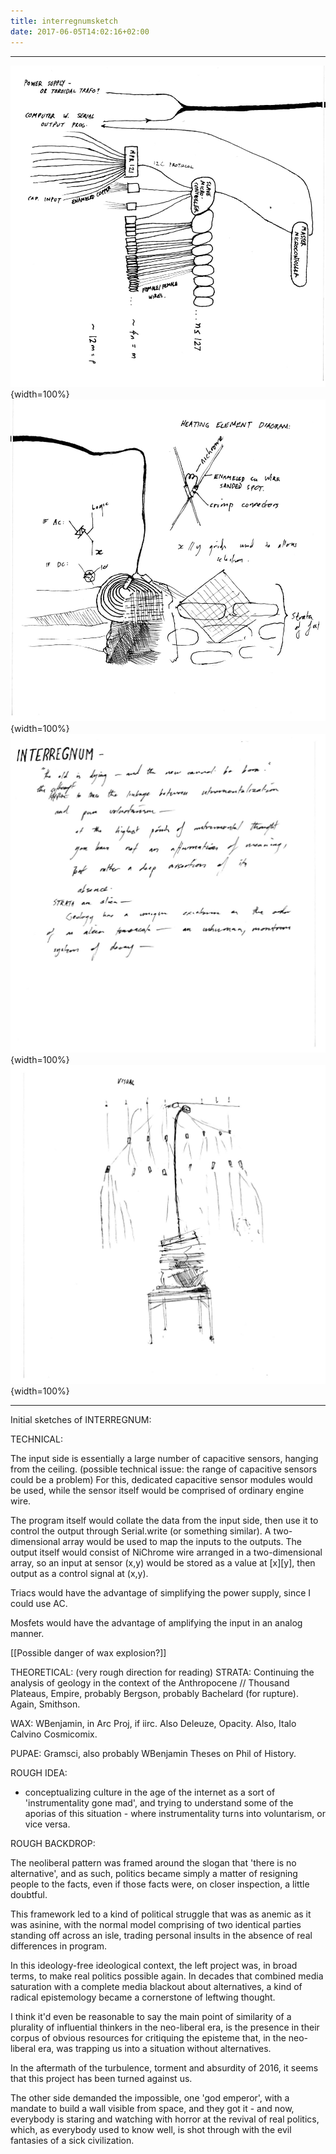 ```yaml
---
title: interregnumsketch
date: 2017-06-05T14:02:16+02:00
---
```

--------------------------------------- ----------------------------------------
![](images/interregnum1.jpg){width=100%} ![](images/interregnum2.jpg){width=100%}
![](images/interregnum3.jpg){width=100%} ![](images/interregnum4.jpg){width=100%}
--------------------------------------- ----------------------------------------
<!--more-->
Initial sketches of INTERREGNUM:

TECHNICAL:

The input side is essentially a large number of capacitive sensors, hanging from the ceiling. 
(possible technical issue: the range of capacitive sensors could be a problem)
For this, dedicated capacitive sensor modules would be used, while the sensor itself would be comprised of ordinary engine wire.

The program itself would collate the data from the input side, then use it to control the output through Serial.write (or something similar). A two-dimensional array would be used to map the inputs to the outputs.
The output itself would consist of NiChrome wire arranged in a two-dimensional array, so an input at sensor (x,y) would be stored as a value at [x][y], then output as a control signal at (x,y).

Triacs would have the advantage of simplifying the power supply, since I could use AC.

Mosfets would have the advantage of amplifying the input in an analog manner.

[[Possible danger of wax explosion?]]

THEORETICAL:
(very rough direction for reading)
STRATA:
Continuing the analysis of geology in the context of the Anthropocene // Thousand Plateaus, Empire, probably Bergson, probably Bachelard (for rupture). Again, Smithson.

WAX:
WBenjamin, in Arc Proj, if iirc. Also Deleuze, Opacity. Also, Italo Calvino Cosmicomix.

PUPAE:
Gramsci, also probably WBenjamin Theses on Phil of History.

ROUGH IDEA:
 - conceptualizing culture in the age of the internet as a sort of 'instrumentality gone mad', and trying to understand some of the aporias of this situation - where instrumentality turns into voluntarism, or vice versa. 

 ROUGH BACKDROP:

The neoliberal pattern was framed around the slogan that 'there is no alternative', and as such, politics became simply a matter of resigning people to the facts, even if those facts were, on closer inspection, a little doubtful. 

This framework led to a kind of political struggle that was as anemic as it was asinine, with the normal model comprising of two identical parties standing off across an isle, trading personal insults in the absence of real differences in program. 

In this ideology-free ideological context, the left project was, in broad terms, to make real politics possible again. In decades that combined media saturation with a complete media blackout about alternatives, a kind of radical epistemology became a cornerstone of leftwing thought.

I think it'd even be reasonable to say the main point of similarity of a plurality of influential thinkers in the neo-liberal era, is the presence in their corpus of obvious resources for critiquing the episteme that, in the neo-liberal era, was trapping us into a situation without alternatives. 

In the aftermath of the turbulence, torment and absurdity of 2016, it seems that this project has been turned against us. 

The other side demanded the impossible, one 'god emperor', with a mandate to build a wall visible from space, and they got it - and now, everybody is staring and watching with horror at the revival of real politics, which, as everybody used to know well, is shot through with the evil fantasies of a sick civilization.

